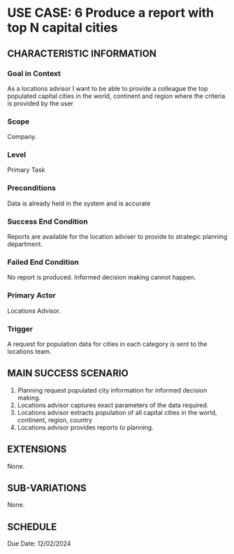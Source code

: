 # USE CASE: 6 Produce a report with top N capital cities
## CHARACTERISTIC INFORMATION
### Goal in Context
As a locations advisor I want to be able to provide a colleague the top populated capital cities in the world, continent and region where the criteria is provided by the user
### Scope
Company.
### Level
Primary Task
### Preconditions
Data is already held in the system and is accurate
### Success End Condition
Reports are available for the location adviser to provide to strategic planning department.
### Failed End Condition
No report is produced. Informed decision making cannot happen.
### Primary Actor
Locations Advisor.
### Trigger
A request for population data for cities in each category is sent to the locations team.
## MAIN SUCCESS SCENARIO
1. Planning request populated city information for informed decision making.
2. Locations advisor captures exact parameters of the data required.
3. Locations advisor extracts population of all capital cities in the world, continent, region, country
4. Locations advisor provides reports to planning.
## EXTENSIONS
None.
## SUB-VARIATIONS
None.
## SCHEDULE
Due Date: 12/02/2024